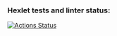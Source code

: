### Hexlet tests and linter status:
[![Actions Status](https://github.com/niyatanya/java-project-71/actions/workflows/hexlet-check.yml/badge.svg)](https://github.com/niyatanya/java-project-71/actions)